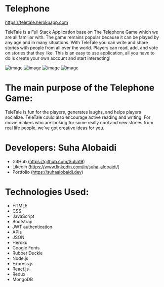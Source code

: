 # Telephone

https://teletale.herokuapp.com

TeleTale is a Full Stack Application base on The Telephone Game which we are all familiar with. The game remains popular because it can be played by any age and in many situations. With TeleTale you can write and share stories with people from all over the world. Players can read, add, and vote on stories that they like.
This is an easy to use application, all you have to do is create your own account and start interacting!

![image](https://user-images.githubusercontent.com/47680905/62748230-7ae29b80-ba1d-11e9-9aae-fe97b8be73c3.png)
![image](https://user-images.githubusercontent.com/47680905/62643466-a1b1ac80-b90d-11e9-8e24-26d432c4ebdb.png)
![image](https://user-images.githubusercontent.com/47680905/62643411-89419200-b90d-11e9-802a-5786c1594136.png)
![image](https://user-images.githubusercontent.com/47680905/62643574-d9205900-b90d-11e9-8eeb-d2b7cc43946e.png)

# The main purpose of the Telephone Game:

TeleTale is fun for the players, generates laughs, and helps players socialize. TeleTale could also encourage active reading and writing. For movie makers who are looking for some really cool and new stories from real life people, we've got creative ideas for you.

# Developers: Suha Alobaidi

- GitHub (https://github.com/Suha19)
- Likedin (https://www.linkedin.com/in/suha-alobaidi/)
- Portfolio (https://suhaalobaidi.dev)

# Technologies Used:

- HTML5
- CSS
- JavaScript
- Bootstrap
- JWT authentication
- APIs
- JSON
- Heroku
- Google Fonts
- Rubber Duckie
- Node.js
- Express.js
- React.js
- Redux
- MongoDB
